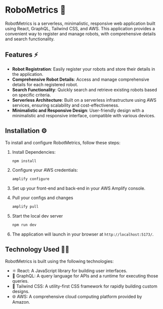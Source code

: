 # RoboMetrics 🤖

RobotMetrics is a serverless, minimalistic, responsive web application built using React, GraphQL, Tailwind CSS, and AWS. This application provides a convenient way to register and manage robots, with comprehensive details and search functionality.

## Features ⚡

- **Robot Registration**: Easily register your robots and store their details in the application.
- **Comprehensive Robot Details**: Access and manage comprehensive details for each registered robot.
- **Search Functionality**: Quickly search and retrieve existing robots based on specific criteria.
- **Serverless Architecture**: Built on a serverless infrastructure using AWS services, ensuring scalability and cost-effectiveness.
- **Minimalistic and Responsive Design**: User-friendly design with a minimalistic and responsive interface, compatible with various devices.

## Installation ⚙️

To install and configure RobotMetrics, follow these steps:

1. Install Dependencies:

   ```bash
   npm install

2. Configure your AWS credentials:

    ```bash
    amplify configure

3. Set up your front-end and back-end in your AWS Amplify console.
4. Pull your configs and changes

      ```bash
      amplify pull
5. Start the local dev server
      ```bash
      npm run dev

6. The application will launch in your browser at `http://localhost:5173/`.

## Technology Used 🧑‍🍳
RobotMetrics is built using the following technologies:

- ⚛️ React: A JavaScript library for building user interfaces.
- 📌 GraphQL: A query language for APIs and a runtime for executing those queries.
- 🎐 Tailwind CSS: A utility-first CSS framework for rapidly building custom designs.
- 🌐 AWS: A comprehensive cloud computing platform provided by Amazon.
